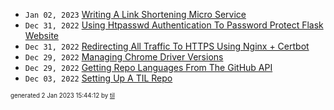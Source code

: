 

* <code>Jan 02, 2023</code> [Writing A Link Shortening Micro Service](2023-01-02T14-28-08-writing-a-link-shortening-micro-service.md)
* <code>Dec 31, 2022</code> [Using Htpasswd Authentication To Password Protect Flask Website](2022-12-31T10-44-30-using-htpasswd-authentication-to-password-protect-flask-website.md)
* <code>Dec 31, 2022</code> [Redirecting All Traffic To HTTPS Using Nginx + Certbot](2022-12-31T10-34-48-redirecting-all-traffic-to-https-using-nginx-+-certbot.md)
* <code>Dec 29, 2022</code> [Managing Chrome Driver Versions](2022-12-29T16-27-12-managing-chrome-driver-versions.md)
* <code>Dec 29, 2022</code> [Getting Repo Languages From The GitHub API](2022-12-29T13-47-57-getting-repo-languages-from-the-github-api.md)
* <code>Dec 03, 2022</code> [Setting Up A TIL Repo](2022-12-03T02-07-49-setting-up-a-til-repo.md)


<sup><sub>generated 2 Jan 2023 15:44:12 by <a href='https://github.com/senorprogrammer/til'>til</a></sub></sup>
